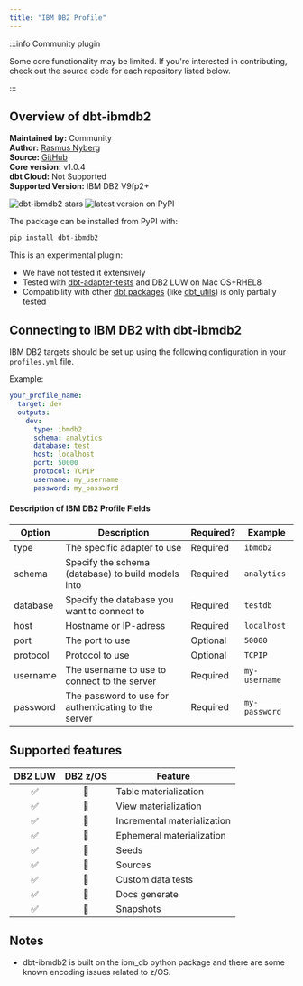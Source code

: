 ```yaml
---
title: "IBM DB2 Profile"
---
```


:::info Community plugin

Some core functionality may be limited. If you're interested in contributing, check out the source code for each repository listed below.

:::

## Overview of dbt-ibmdb2

**Maintained by:** Community  
**Author:** [Rasmus Nyberg](https://github.com/aurany)   
**Source:** [GitHub](https://github.com/aurany/dbt-ibmdb2)  
**Core version:** v1.0.4   
**dbt Cloud:** Not Supported     
**Supported Version:**  IBM DB2 V9fp2+

![dbt-ibmdb2 stars](https://img.shields.io/github/stars/aurany/dbt-ibmdb2?style=for-the-badge)
![latest version on PyPI](https://img.shields.io/pypi/v/dbt-ibmdb2?style=for-the-badge)

The package can be installed from PyPI with:

```python
pip install dbt-ibmdb2
```

This is an experimental plugin:
- We have not tested it extensively
- Tested with [dbt-adapter-tests](https://pypi.org/project/pytest-dbt-adapter/) and DB2 LUW on Mac OS+RHEL8
- Compatibility with other [dbt packages](https://hub.getdbt.com/) (like [dbt_utils](https://hub.getdbt.com/dbt-labs/dbt_utils/latest/)) is only partially tested

## Connecting to IBM DB2 with dbt-ibmdb2

IBM DB2 targets should be set up using the following configuration in your `profiles.yml` file.

Example:

<File name='~/.dbt/profiles.yml'>

```yaml
your_profile_name:
  target: dev
  outputs:
    dev:
      type: ibmdb2
      schema: analytics
      database: test
      host: localhost
      port: 50000
      protocol: TCPIP
      username: my_username
      password: my_password
```

</File>

#### Description of IBM DB2 Profile Fields

| Option          | Description                                                                         | Required?                                                          | Example                                        |
| --------------- | ----------------------------------------------------------------------------------- | ------------------------------------------------------------------ | ---------------------------------------------- |
| type            | The specific adapter to use                                                         | Required                                                           | `ibmdb2`                                       |
| schema          | Specify the schema (database) to build models into                                  | Required                                                           | `analytics`                                    |
| database        | Specify the database you want to connect to                                         | Required                                                           | `testdb`                                         |
| host            | Hostname or IP-adress                                                               | Required                                                           | `localhost`                                    |
| port            | The port to use                                                                     | Optional                                                           | `50000`                                        |
| protocol        | Protocol to use                                                                     | Optional                                                           | `TCPIP`                                        |
| username        | The username to use to connect to the server                                        | Required                                                           | `my-username`                                  |
| password        | The password to use for authenticating to the server                                | Required                                                           | `my-password`                                  |


## Supported features

| DB2 LUW | DB2 z/OS | Feature |
|:---------:|:---:|---------------------|
| ✅ | 🤷 | Table materialization       |
| ✅ | 🤷 | View materialization        |
| ✅ | 🤷 | Incremental materialization |
| ✅ | 🤷 | Ephemeral materialization   |
| ✅ | 🤷 | Seeds                       |
| ✅ | 🤷 | Sources                     |
| ✅ | 🤷 | Custom data tests           |
| ✅ | 🤷 | Docs generate               |
| ✅ | 🤷 | Snapshots                   |

## Notes 
- dbt-ibmdb2 is built on the ibm_db python package and there are some known encoding issues related to z/OS.
